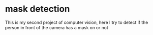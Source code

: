 # mask detection
 This is my second project of computer vision, here I try to detect if the person in front of the camera has a mask on or not
